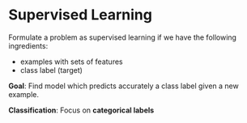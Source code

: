 # Supervised Learning
Formulate a problem as supervised learning if we have the following ingredients:
- examples with sets of features
- class label (target)

**Goal**: Find model which predicts accurately a class label given a new example.

**Classification**: Focus on **categorical labels** 
